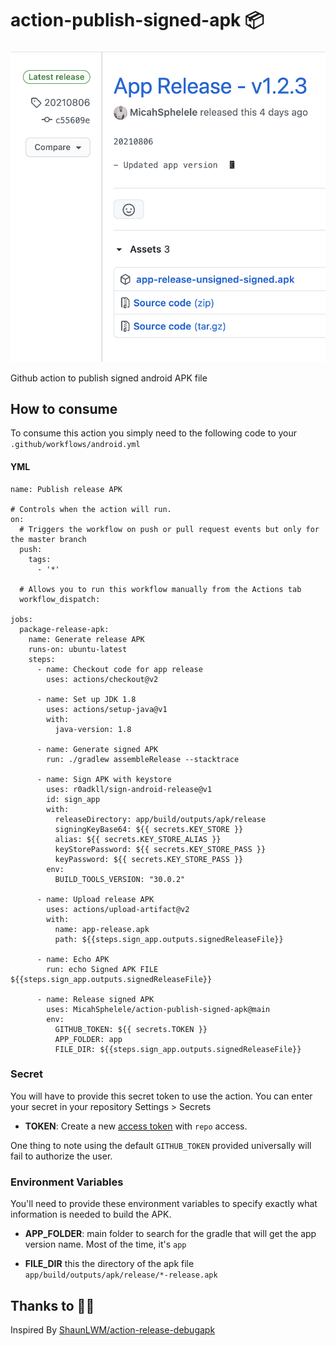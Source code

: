 # action-publish-signed-apk 📦
![screenshot](screenshot/screenshot2021_08_10.png)

Github action to publish signed android APK file 

## How to consume
To consume this action you simply need to the following code to your `.github/workflows/android.yml` 

#### YML

```
name: Publish release APK

# Controls when the action will run.
on:
  # Triggers the workflow on push or pull request events but only for the master branch
  push:
    tags:
      - '*'

  # Allows you to run this workflow manually from the Actions tab
  workflow_dispatch:

jobs:
  package-release-apk:
    name: Generate release APK
    runs-on: ubuntu-latest
    steps:
      - name: Checkout code for app release
        uses: actions/checkout@v2

      - name: Set up JDK 1.8
        uses: actions/setup-java@v1
        with:
          java-version: 1.8

      - name: Generate signed APK
        run: ./gradlew assembleRelease --stacktrace

      - name: Sign APK with keystore
        uses: r0adkll/sign-android-release@v1
        id: sign_app
        with:
          releaseDirectory: app/build/outputs/apk/release
          signingKeyBase64: ${{ secrets.KEY_STORE }}
          alias: ${{ secrets.KEY_STORE_ALIAS }}
          keyStorePassword: ${{ secrets.KEY_STORE_PASS }}
          keyPassword: ${{ secrets.KEY_STORE_PASS }}
        env:
          BUILD_TOOLS_VERSION: "30.0.2"

      - name: Upload release APK
        uses: actions/upload-artifact@v2
        with:
          name: app-release.apk
          path: ${{steps.sign_app.outputs.signedReleaseFile}}

      - name: Echo APK
        run: echo Signed APK FILE ${{steps.sign_app.outputs.signedReleaseFile}}

      - name: Release signed APK
        uses: MicahSphelele/action-publish-signed-apk@main
        env:
          GITHUB_TOKEN: ${{ secrets.TOKEN }}
          APP_FOLDER: app
          FILE_DIR: ${{steps.sign_app.outputs.signedReleaseFile}}
```
### Secret

You will have to provide this secret token to use the action. You can enter your secret in your repository Settings > Secrets

* **TOKEN**: Create a new [access token](https://github.com/settings/tokens) with `repo` access.

One thing to note using the default `GITHUB_TOKEN` provided universally will fail to authorize the user.

### Environment Variables

You'll need to provide these environment variables to specify exactly what information is needed to build the APK. 

* **APP_FOLDER**: main folder to search for the gradle that will get the app version name. Most of the time, it's `app`

* **FILE_DIR** this the directory of the apk file `app/build/outputs/apk/release/*-release.apk`

## Thanks to 🙌🏾
Inspired By [ShaunLWM/action-release-debugapk](https://github.com/ShaunLWM/action-release-debugapk)
